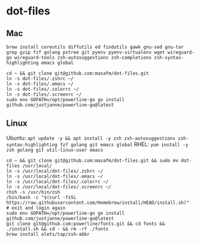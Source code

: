 # dot-files
## Mac
`brew install coreutils diffutils ed findutils gawk gnu-sed gnu-tar grep gzip fzf golang pstree git pyenv pyenv-virtualenv wget wireguard-go wireguard-tools zsh-autosuggestions zsh-completions zsh-syntax-highlighting emacs global`
```
cd ~ && git clone git@github.com:masafm/dot-files.git
ln -s dot-files/.zshrc ~/
ln -s dot-files/.emacs ~/
ln -s dot-files/.colorrc ~/
ln -s dot-files/.screenrc ~/
sudo env GOPATH=/opt/powerline-go go install github.com/justjanne/powerline-go@latest
```

## Linux
Ubuntu: `apt update -y && apt install -y zsh zsh-autosuggestions zsh-syntax-highlighting fzf golang git emacs global`
RHEL: `yum install -y zsh golang git util-linux-user emacs`
```
cd ~ && git clone git@github.com:masafm/dot-files.git && sudo mv dot-files /usr/local/
ln -s /usr/local/dot-files/.zshrc ~/
ln -s /usr/local/dot-files/.emacs ~/
ln -s /usr/local/dot-files/.colorrc ~/
ln -s /usr/local/dot-files/.screenrc ~/
chsh -s /usr/bin/zsh
/bin/bash -c "$(curl -fsSL https://raw.githubusercontent.com/Homebrew/install/HEAD/install.sh)"
# exit and login again
sudo env GOPATH=/opt/powerline-go go install github.com/justjanne/powerline-go@latest
git clone git@github.com:powerline/fonts.git && cd fonts && ./install.sh && cd - && rm -rf ./fonts
brew install olets/tap/zsh-abbr
```

